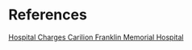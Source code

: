 # References

[Hospital Charges Carilion Franklin Memorial Hospital](https://www.carilionclinic.org/sites/default/files/2018-12/CFMH_Hospital_Charges_FY19.ods)  